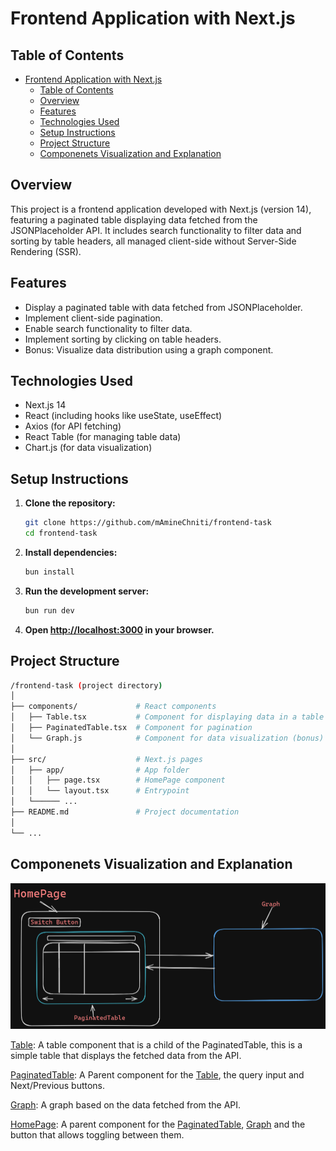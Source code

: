 # Frontend Application with Next.js

## Table of Contents

- [Frontend Application with Next.js](#frontend-application-with-nextjs)
  - [Table of Contents](#table-of-contents)
  - [Overview](#overview)
  - [Features](#features)
  - [Technologies Used](#technologies-used)
  - [Setup Instructions](#setup-instructions)
  - [Project Structure](#project-structure)
  - [Componenets Visualization and Explanation](#componenets-visualization-and-explanation)

## Overview

This project is a frontend application developed with Next.js (version 14), featuring a paginated table displaying data fetched from the JSONPlaceholder API. It includes search functionality to filter data and sorting by table headers, all managed client-side without Server-Side Rendering (SSR).

## Features

- Display a paginated table with data fetched from JSONPlaceholder.
- Implement client-side pagination.
- Enable search functionality to filter data.
- Implement sorting by clicking on table headers.
- Bonus: Visualize data distribution using a graph component.

## Technologies Used

- Next.js 14
- React (including hooks like useState, useEffect)
- Axios (for API fetching)
- React Table (for managing table data)
- Chart.js (for data visualization)

## Setup Instructions

1. **Clone the repository:**

   ```bash
   git clone https://github.com/mAmineChniti/frontend-task
   cd frontend-task
   ```

2. **Install dependencies:**

   ```bash
   bun install
   ```

3. **Run the development server:**

   ```bash
   bun run dev
   ```

4. **Open [http://localhost:3000](http://localhost:3000) in your browser.**

## Project Structure

```bash
/frontend-task (project directory)
│
├── components/             # React components
│   ├── Table.tsx           # Component for displaying data in a table
│   ├── PaginatedTable.tsx  # Component for pagination
│   └── Graph.js            # Component for data visualization (bonus)
│
├── src/                    # Next.js pages
│   ├── app/                # App folder
│   │   ├── page.tsx        # HomePage component
│   │   └── layout.tsx      # Entrypoint
│   └────── ...
├── README.md               # Project documentation
│
└── ...
```

## Componenets Visualization and Explanation

![image](img/componenetsVisualization.png)

[Table](components/Table.tsx): A table component that is a child of the PaginatedTable, this is a simple table that displays the fetched data from the API.

[PaginatedTable](components/PaginatedTable.tsx): A Parent component for the [Table](components/Table.tsx), the query input and Next/Previous buttons.

[Graph](components/Graph.tsx): A graph based on the data fetched from the API.

[HomePage](src/app/page.tsx): A parent component for the [PaginatedTable](components/PaginatedTable.tsx), [Graph](components/Graph.tsx) and the button that allows toggling between them.
